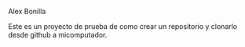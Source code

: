 Alex Bonilla

Este es un proyecto de prueba de como crear un repositorio y clonarlo desde github a micomputador.
